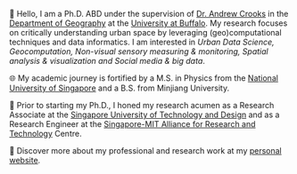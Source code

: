 👋 Hello, I am a Ph.D. ABD under the supervision of [Dr. Andrew Crooks](https://www.gisagents.org/) in the [Department of Geography](http://www.buffalo.edu/cas/geography.html) at the [University at Buffalo](http://www.buffalo.edu/). My research focuses on critically understanding urban space by leveraging (geo)computational techniques and data informatics. I am interested in *Urban Data Science, Geocomputation, Non-visual sensory measuring & monitoring, Spatial analysis & visualization and Social media & big data*. 

🌐 My academic journey is fortified by a M.S. in Physics from the [National University of Singapore](https://www.nus.edu.sg/) and a B.S. from Minjiang University.

🔭 Prior to starting my Ph.D., I honed my research acumen as a Research Associate at the [Singapore University of Technology and Design](https://www.sutd.edu.sg/) and as a Research Engineer at the [Singapore-MIT Alliance for Research and Technology](https://smart.mit.edu/) Centre.

💼 Discover more about my professional and research work at my [personal website](qingqingchen.info).
